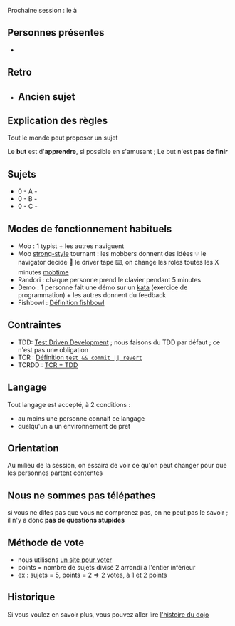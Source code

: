 Prochaine session : le  à 

## Personnes présentes
- 

## Retro
- Ancien sujet
  - 

## Explication des règles
Tout le monde peut proposer un sujet

Le **but** est d'**apprendre**, si possible en s'amusant ;
Le but n'est **pas de finir**

## Sujets
- 0 - A - 
- 0 - B - 
- 0 - C - 

## Modes de fonctionnement habituels
- Mob : 1 typist + les autres naviguent
- Mob [strong-style] tournant : les mobbers donnent des idées 💡 le navigator décide 🔀 le driver tape ⌨️, on change les roles toutes les X minutes [mobtime]
- Randori : chaque personne prend le clavier pendant 5 minutes
- Demo : 1 personne fait une démo sur un [kata] (exercice de programmation) + les autres donnent du feedback
- Fishbowl : [Définition fishbowl]

## Contraintes
- TDD: [Test Driven Development] ; nous faisons du TDD par défaut ; ce n'est pas une obligation
- TCR : [Définition `test && commit || revert`]
- TCRDD : [TCR + TDD]

## Langage
Tout langage est accepté, à 2 conditions :
- au moins une personne connait ce langage
- quelqu'un a un environnement de pret

## Orientation
Au milieu de la session, on essaira de voir ce qu'on peut changer pour que les personnes partent contentes

## Nous ne sommes pas télépathes
si vous ne dites pas que vous ne comprenez pas, on ne peut pas le savoir ;
il n'y a donc **pas de questions stupides**

## Méthode de vote
- nous utilisons [un site pour voter]
- points = nombre de sujets divisé 2 arrondi à l'entier inférieur
- ex : sujets = 5, points = 2 => 2 votes, à 1 et 2 points

## Historique
Si vous voulez en savoir plus, vous pouvez aller lire [l'histoire du dojo]

[kata]: https://web.archive.org/web/20040423023001/http://www.pragprog.com/pragdave/Practices/CodeKata.rdoc
[strong-style]: https://llewellynfalco.blogspot.com/2014/06/llewellyns-strong-style-pairing.html
[mobtime]: https://mobtime.hadrienmp.fr/
[Définition fishbowl]: https://en.wikipedia.org/wiki/Fishbowl_%28conversation%29
[Test Driven Development]: https://fr.wikipedia.org/wiki/Test_Driven_Development
[Définition `test && commit || revert`]: https://medium.com/@kentbeck_7670/test-commit-revert-870bbd756864
[TCR + TDD]: https://git-gamble.is-cool.dev/theory.html#tcrdd
[un site pour voter]: https://emmanuelpaatz.com/dojosurvey
[l'histoire du dojo]: https://github.com/dojo-developpement-paris/dojo-developpement-paris.github.io/blob/main/history.md

